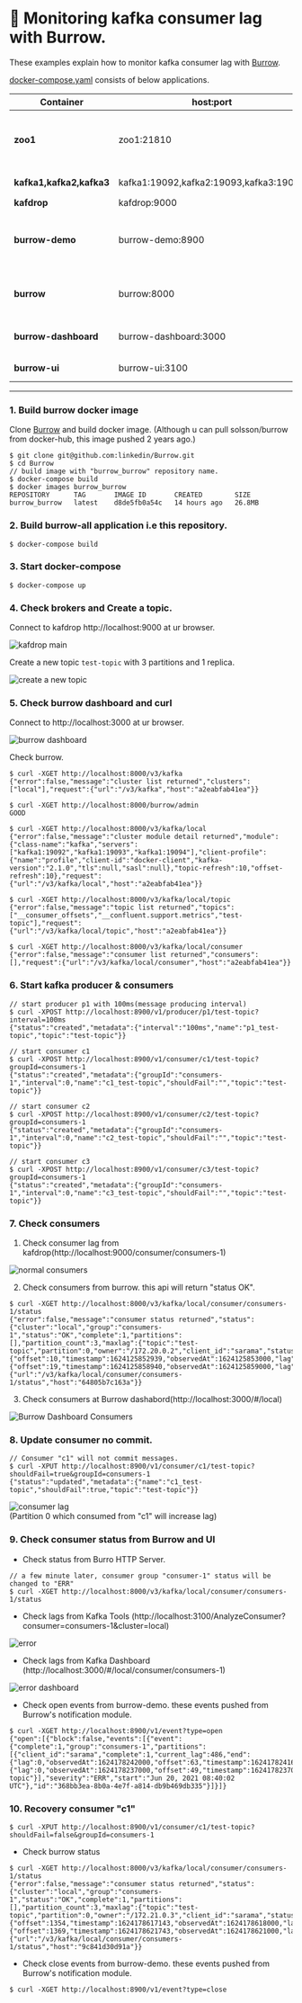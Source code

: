 # :eyes: Monitoring kafka consumer lag with Burrow.

These examples explain how to monitor kafka consumer lag with [Burrow](https://github.com/linkedin/Burrow).

[docker-compose.yaml](./docker-compose.yaml) consists of below applications.  

| Container                | host:port                              | Description                                       |
|--------------------------|----------------------------------------|---------------------------------------------------|
| **zoo1**                 | zoo1:21810                             | single zookeeper for kafka and burrow local       |
| **kafka1,kafka2,kafka3** | kafka1:19092,kafka2:19093,kafka3:19094 | kafka clusters                                    |
| **kafdrop**              | kafdrop:9000                           | kafka UI                                          |
| **burrow-demo**          | burrow-demo:8900                       | testing for consumers. start producer, consumers. |
| **burrow**               | burrow:8000                            | monitoring kafka consumer lag(cluster1)           |
| **burrow-dashboard**     | burrow-dashboard:3000                  | burrow dashboard UI                               |
| **burrow-ui**            | burrow-ui:3100                         | burrow tools UI                                   |

---  

### 1. Build burrow docker image

Clone [Burrow](https://github.com/linkedin/Burrow) and build docker image.
(Although u can pull solsson/burrow from docker-hub, this image pushed 2 years ago.)

```shell
$ git clone git@github.com:linkedin/Burrow.git
$ cd Burrow
// build image with "burrow_burrow" repository name.
$ docker-compose build
$ docker images burrow_burrow
REPOSITORY      TAG       IMAGE ID       CREATED        SIZE
burrow_burrow   latest    d8de5fb0a54c   14 hours ago   26.8MB
```

### 2. Build burrow-all application i.e this repository.

```shell
$ docker-compose build
```  

### 3. Start docker-compose  

```shell
$ docker-compose up
```

### 4. Check brokers and Create a topic.  

Connect to kafdrop http://localhost:9000 at ur browser.  

![kafdrop main](./asserts/0001_kafdrop_main.png)  

Create a new topic `test-topic` with 3 partitions and 1 replica.  

![create a new topic](./asserts/0002_create_topic.png)  

### 5. Check burrow dashboard and curl  

Connect to http://localhost:3000 at ur browser.  

![burrow dashboard](./asserts/0004_burrow_dashboard.png)  

Check burrow.  

```shell
$ curl -XGET http://localhost:8000/v3/kafka
{"error":false,"message":"cluster list returned","clusters":["local"],"request":{"url":"/v3/kafka","host":"a2eabfab41ea"}}

$ curl -XGET http://localhost:8000/burrow/admin
GOOD

$ curl -XGET http://localhost:8000/v3/kafka/local
{"error":false,"message":"cluster module detail returned","module":{"class-name":"kafka","servers":["kafka1:19092","kafka1:19093","kafka1:19094"],"client-profile":{"name":"profile","client-id":"docker-client","kafka-version":"2.1.0","tls":null,"sasl":null},"topic-refresh":10,"offset-refresh":10},"request":{"url":"/v3/kafka/local","host":"a2eabfab41ea"}}

$ curl -XGET http://localhost:8000/v3/kafka/local/topic
{"error":false,"message":"topic list returned","topics":["__consumer_offsets","__confluent.support.metrics","test-topic"],"request":{"url":"/v3/kafka/local/topic","host":"a2eabfab41ea"}}

$ curl -XGET http://localhost:8000/v3/kafka/local/consumer
{"error":false,"message":"consumer list returned","consumers":[],"request":{"url":"/v3/kafka/local/consumer","host":"a2eabfab41ea"}}
```  

### 6. Start kafka producer & consumers  

```shell
// start producer p1 with 100ms(message producing interval)
$ curl -XPOST http://localhost:8900/v1/producer/p1/test-topic?interval=100ms
{"status":"created","metadata":{"interval":"100ms","name":"p1_test-topic","topic":"test-topic"}}

// start consumer c1
$ curl -XPOST http://localhost:8900/v1/consumer/c1/test-topic?groupId=consumers-1
{"status":"created","metadata":{"groupId":"consumers-1","interval":0,"name":"c1_test-topic","shouldFail":"","topic":"test-topic"}}

// start consumer c2
$ curl -XPOST http://localhost:8900/v1/consumer/c2/test-topic?groupId=consumers-1
{"status":"created","metadata":{"groupId":"consumers-1","interval":0,"name":"c2_test-topic","shouldFail":"","topic":"test-topic"}}

// start consumer c3
$ curl -XPOST http://localhost:8900/v1/consumer/c3/test-topic?groupId=consumers-1
{"status":"created","metadata":{"groupId":"consumers-1","interval":0,"name":"c3_test-topic","shouldFail":"","topic":"test-topic"}}
```

### 7. Check consumers  

1. Check consumer lag from kafdrop(http://localhost:9000/consumer/consumers-1)

![normal consumers](./asserts/0005_normal_consumer.png)  

2. Check consumers from burrow. this api will return "status OK".  

```shell
$ curl -XGET http://localhost:8000/v3/kafka/local/consumer/consumers-1/status
{"error":false,"message":"consumer status returned","status":{"cluster":"local","group":"consumers-1","status":"OK","complete":1,"partitions":[],"partition_count":3,"maxlag":{"topic":"test-topic","partition":0,"owner":"/172.20.0.2","client_id":"sarama","status":"OK","start":{"offset":10,"timestamp":1624125852939,"observedAt":1624125853000,"lag":0},"end":{"offset":19,"timestamp":1624125858940,"observedAt":1624125859000,"lag":0},"current_lag":0,"complete":1},"totallag":0},"request":{"url":"/v3/kafka/local/consumer/consumers-1/status","host":"64805b7c163a"}}
```  

3. Check consumers at Burrow dashabord(http://localhost:3000/#/local)  

![Burrow Dashboard Consumers](./asserts/0006_burrow_dashboard.png)  

### 8. Update consumer no commit.  

```shell
// Consumer "c1" will not commit messages.
$ curl -XPUT http://localhost:8900/v1/consumer/c1/test-topic?shouldFail=true&groupId=consumers-1
{"status":"updated","metadata":{"name":"c1_test-topic","shouldFail":true,"topic":"test-topic"}}
```  

![consumer lag](./asserts/0007_consumer_lag.png)  
(Partition 0 which consumed from "c1" will increase lag)

### 9. Check consumer status from Burrow and UI  

- Check status from Burro HTTP Server.

```shell
// a few minute later, consumer group "consumer-1" status will be changed to "ERR"
$ curl -XGET http://localhost:8000/v3/kafka/local/consumer/consumers-1/status
```  

- Check lags from Kafka Tools (http://localhost:3100/AnalyzeConsumer?consumer=consumers-1&cluster=local)  

![error](./asserts/0008_err_tool.png)  

- Check lags from Kafka Dashboard (http://localhost:3000/#/local/consumer/consumers-1)  

![error dashboard](./asserts/0009_err_dashboard.png)

- Check open events from burrow-demo. these events pushed from Burrow's notification module.  

```shell
$ curl -XGET http://localhost:8900/v1/event?type=open
{"open":[{"block":false,"events":[{"event":{"complete":1,"group":"consumers-1","partitions":[{"client_id":"sarama","complete":1,"current_lag":486,"end":{"lag":0,"observedAt":1624178242000,"offset":63,"timestamp":1624178241614},"owner":"/172.21.0.3","partition":1,"start":{"lag":0,"observedAt":1624178237000,"offset":49,"timestamp":1624178237014},"status":"STOP","topic":"test-topic"}],"severity":"ERR","start":"Jun 20, 2021 08:40:02 UTC"},"id":"368bb3ea-8b0a-4e7f-a814-db9b469db335"}]}]}
```  

### 10. Recovery consumer "c1"  

```shell
$ curl -XPUT http://localhost:8900/v1/consumer/c1/test-topic?shouldFail=false&groupId=consumers-1
```

- Check burrow status

```shell
$ curl -XGET http://localhost:8000/v3/kafka/local/consumer/consumers-1/status
{"error":false,"message":"consumer status returned","status":{"cluster":"local","group":"consumers-1","status":"OK","complete":1,"partitions":[],"partition_count":3,"maxlag":{"topic":"test-topic","partition":0,"owner":"/172.21.0.3","client_id":"sarama","status":"OK","start":{"offset":1354,"timestamp":1624178617143,"observedAt":1624178618000,"lag":0},"end":{"offset":1369,"timestamp":1624178621743,"observedAt":1624178621000,"lag":0},"current_lag":0,"complete":1},"totallag":0},"request":{"url":"/v3/kafka/local/consumer/consumers-1/status","host":"9c841d30d91a"}}
```

- Check close events from burrow-demo. these events pushed from Burrow's notification module.

```shell
$ curl -XGET http://localhost:8900/v1/event?type=close
```






